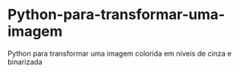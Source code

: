 # Python-para-transformar-uma-imagem
Python para transformar uma imagem colorida em níveis de cinza e binarizada
